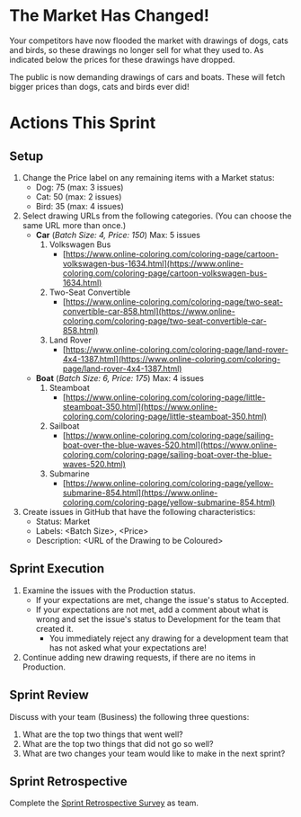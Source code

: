 # The Market Has Changed!
Your competitors have now flooded the market with drawings of dogs, cats and birds, so these drawings no longer sell for what they used to. As indicated below the prices for these drawings have dropped.

The public is now demanding drawings of cars and boats. These will fetch bigger prices than dogs, cats and birds ever did!

# Actions This Sprint
## Setup
1. Change the Price label on any remaining items with a Market status:
   - Dog: 75 (max: 3 issues)
   - Cat: 50 (max: 2 issues)
   - Bird: 35 (max: 4 issues)
1. Select drawing URLs from the following categories. (You can choose the same URL more than once.)
   - **Car** (_Batch Size: 4, Price: 150_) Max: 5 issues
     1. Volkswagen Bus
        - [https://www.online-coloring.com/coloring-page/cartoon-volkswagen-bus-1634.html](https://www.online-coloring.com/coloring-page/cartoon-volkswagen-bus-1634.html)
     3. Two-Seat Convertible
        - [https://www.online-coloring.com/coloring-page/two-seat-convertible-car-858.html](https://www.online-coloring.com/coloring-page/two-seat-convertible-car-858.html)
     5. Land Rover
        - [https://www.online-coloring.com/coloring-page/land-rover-4x4-1387.html](https://www.online-coloring.com/coloring-page/land-rover-4x4-1387.html)
   - **Boat** (_Batch Size: 6, Price: 175_) Max: 4 issues
     1. Steamboat
        - [https://www.online-coloring.com/coloring-page/little-steamboat-350.html](https://www.online-coloring.com/coloring-page/little-steamboat-350.html)
      1. Sailboat
         - [https://www.online-coloring.com/coloring-page/sailing-boat-over-the-blue-waves-520.html](https://www.online-coloring.com/coloring-page/sailing-boat-over-the-blue-waves-520.html)
      1. Submarine
         - [https://www.online-coloring.com/coloring-page/yellow-submarine-854.html](https://www.online-coloring.com/coloring-page/yellow-submarine-854.html) 
1. Create issues in GitHub that have the following characteristics:
      - Status: Market
      - Labels: \<Batch Size>, \<Price>
      - Description: \<URL of the Drawing to be Coloured>

 ## Sprint Execution
1. Examine the issues with the Production status.
   - If your expectations are met, change the issue's status to Accepted.
   - If your expectations are not met, add a comment about what is wrong and set the issue's status to Development for the team that created it.
      - You immediately reject any drawing for a development team that has not asked what your expectations are!
1. Continue adding new drawing requests, if there are no items in Production.

## Sprint Review
Discuss with your team (Business) the following three questions:
1. What are the top two things that went well?
1. What are the top two things that did not go so well?
1. What are two changes your team would like to make in the next sprint?

## Sprint Retrospective
Complete the [Sprint Retrospective Survey](https://uleth.qualtrics.com/jfe/form/SV_8rkRs9SYq0ddBt4) as team.
